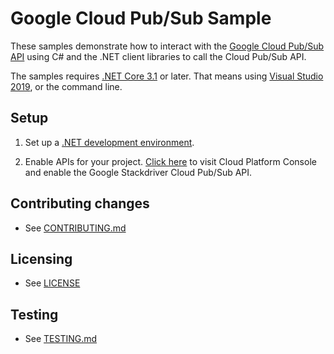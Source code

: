 # Google Cloud Pub/Sub Sample

These samples demonstrate how to interact with the [Google Cloud Pub/Sub API][Pubsub] using C# and
the .NET client libraries to call the Cloud Pub/Sub API.

The samples requires [.NET Core 3.1][net-core] or later.  That means using
[Visual Studio 2019](https://www.visualstudio.com/), or the command line.

## Setup

1.  Set up a [.NET development environment](https://cloud.google.com/dotnet/docs/setup).

4.  Enable APIs for your project.
    [Click here][enable-api] to visit Cloud Platform Console and enable the Google Stackdriver Cloud Pub/Sub API.


## Contributing changes

* See [CONTRIBUTING.md](../../CONTRIBUTING.md)

## Licensing

* See [LICENSE](../../LICENSE)

## Testing

* See [TESTING.md](../../TESTING.md)


[Pubsub]: https://cloud.google.com/pubsub/docs
[enable-api]: https://console.cloud.google.com/flows/enableapi?apiid=pubsub.googleapis.com&showconfirmation=true
[net-core]: https://www.microsoft.com/net/core
